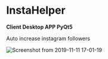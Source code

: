 # InstaHelper


**Client Desktop APP PyQt5**

Auto increase instagram followers 


![Screenshot from 2019-11-11 17-01-19](https://user-images.githubusercontent.com/14273726/148691734-edf3ba80-a261-4631-ae65-827294518054.png)
